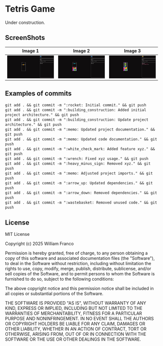 # Tetris Game

Under construction.


## ScreenShots

| Image 1 | Image 2 | Image 3 |
|----------|----------|----------|
| ![App Screenshot](assets/screenshots/screen-1.png) | ![App Screenshot](assets/screenshots/screen-2.png) | ![App Screenshot](assets/screenshots/screen-3.png) |


## Examples of commits

```
git add . && git commit -m ":rocket: Initial commit." && git push
git add . && git commit -m ":building_construction: Added initial project architecture." && git push
git add . && git commit -m ":building_construction: Update project architecture." && git push
git add . && git commit -m ":memo: Updated project documentation." && git push
git add . && git commit -m ":memo: Updated code documentation." && git push
git add . && git commit -m ":white_check_mark: Added feature xyz." && git push
git add . && git commit -m ":wrench: Fixed xyz usage." && git push
git add . && git commit -m ":heavy_minus_sign: Removed xyz." && git push
git add . && git commit -m ":memo: Adjusted project imports." && git push
git add . && git commit -m ":arrow_up: Updated dependencies." && git push
git add . && git commit -m ":arrow_down: Removed dependencies." && git push
git add . && git commit -m ":wastebasket: Removed unused code." && git push
```


## License

MIT License

Copyright (c) 2025 William Franco

Permission is hereby granted, free of charge, to any person obtaining a copy
of this software and associated documentation files (the "Software"), to deal
in the Software without restriction, including without limitation the rights
to use, copy, modify, merge, publish, distribute, sublicense, and/or sell
copies of the Software, and to permit persons to whom the Software is
furnished to do so, subject to the following conditions:

The above copyright notice and this permission notice shall be included in all
copies or substantial portions of the Software.

THE SOFTWARE IS PROVIDED "AS IS", WITHOUT WARRANTY OF ANY KIND, EXPRESS OR
IMPLIED, INCLUDING BUT NOT LIMITED TO THE WARRANTIES OF MERCHANTABILITY,
FITNESS FOR A PARTICULAR PURPOSE AND NONINFRINGEMENT. IN NO EVENT SHALL THE
AUTHORS OR COPYRIGHT HOLDERS BE LIABLE FOR ANY CLAIM, DAMAGES OR OTHER
LIABILITY, WHETHER IN AN ACTION OF CONTRACT, TORT OR OTHERWISE, ARISING FROM,
OUT OF OR IN CONNECTION WITH THE SOFTWARE OR THE USE OR OTHER DEALINGS IN THE
SOFTWARE.
